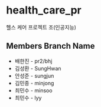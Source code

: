 # health_care_pr
헬스 케어 프로젝트 조(인공지능)


## Members Branch Name
* 배한진 - pr2/bhj
* 김성환 - SungHwan
* 안성준 - sungjun
* 김민종 - minjong  
* 최민수 - minsoo
* 최민수 - lyy

